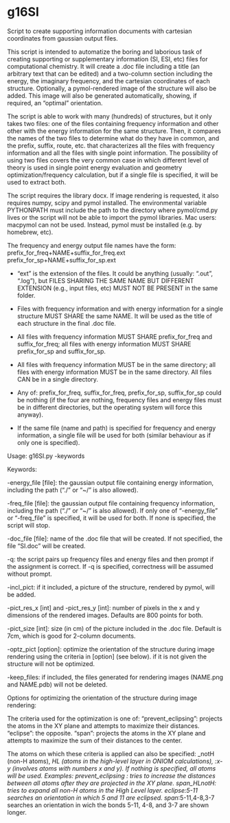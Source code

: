 # g16SI

Script to create supporting information documents with cartesian coordinates from gaussian output files.

This script is intended to automatize the boring and laborious task of creating supporting or supplementary information (SI, ESI, etc) files for computational chemistry. It will create a .doc file including a title (an arbitrary text that can be edited) and a two-column section including the energy, the imaginary frequency, and the cartesian coordinates of each structure. Optionally, a pymol-rendered image of the structure will also be added. This image will also be generated automatically, showing, if required, an “optimal” orientation.

The script is able to work with many (hundreds) of structures, but it only takes two files: one of the files containing frequency information and other other with the energy information for the same structure. Then, it compares the names of the two files to determine what do they have in common, and the prefix, suffix, route, etc. that characterizes all the files with frequency information and all the files with single point information. The possibility of using two files covers the very common case in which different level of theory is used in single point energy evaluation and geometry optimization/frequency calculation, but if a single file is specified, it will be used to extract both. 

The script requires the library docx. If image rendering is requested, it also requires numpy, scipy and pymol installed. The environmental variable PYTHONPATH must include the path to the directory where pymol/cmd.py lives or the script will not be able to import the pymol libraries. Mac users: macpymol can not be used. Instead, pymol must be installed (e.g. by homebrew, etc).

The frequency and energy output file names have the form:
                                                                           prefix_for_freq+NAME+suffix_for_freq.ext         
                                                                               prefix_for_sp+NAME+suffix_for_sp.ext         

- “ext” is the extension of the files. It could be anything (usually: “.out”, “.log”), but FILES SHARING THE SAME NAME BUT DIFFERENT EXTENSION (e.g., input files, etc) MUST NOT BE PRESENT in the same folder.

- Files with frequency information and with energy information for a single structure MUST SHARE the same NAME. It will be used as the title of each structure in the final .doc file.

- All files with frequency information MUST SHARE prefix_for_freq and suffix_for_freq; all files with energy information MUST SHARE prefix_for_sp and suffix_for_sp.

- All files with frequency information MUST be in the same directory; all files with energy information MUST be in the same directory. All files CAN be in a single directory.

- Any of: prefix_for_freq, suffix_for_freq, prefix_for_sp, suffix_for_sp could be nothing (if the four are nothing, frequency files and energy files must be in different directories, but the operating system will force this anyway).

- If the same file (name and path) is specified for frequency and energy information, a single file will be used for both (similar behaviour as if only one is specified).



Usage:      g16SI.py  -keywords 

Keywords:

-energy_file [file]: the gaussian output file containing energy information, including the path (“./” or “~/” is also allowed).

-freq_file [file]: the gaussian output file containing frequency information, including the path (“./” or “~/” is also allowed).
If only one of “-energy_file” or “-freq_file” is specified, it will be used for both. If none is specified, the script will stop.

-doc_file [file]: name of the .doc file that will be created. If not specified, the file “SI.doc” will be created.

-q: the script pairs up frequency files and energy files and then prompt if the assignment is correct. If -q is specified, correctness will be assumed without prompt.

-incl_pict: if it included, a picture of the structure, rendered by pymol, will be added.

-pict_res_x [int] and -pict_res_y [int]: number of pixels in the x and y dimensions of the rendered images. Defaults  are 800 points for both.

-pict_size [int]: size (in cm) of the picture included in the .doc file. Default is 7cm, which is good for 2-column documents.

-optz_pict [option]: optimize the orientation of the structure during image rendering using the criteria in [option] (see below). if it is not given the structure will not be optimized.

-keep_files: if included, the files generated for rendering images (NAME.png and NAME.pdb) will not be deleted.


Options for optimizing the orientation of the structure during image rendering: 

The criteria used for the optimization is one of: 
      “prevent_eclipsing”: projects the atoms in the XY plane and attempts to maximize their distances.
      “eclipse”: the opposite. 
      “span”: projects the atoms in the XY plane and attempts to maximize the sum of their distances to the center.

The atoms on which these criteria is applied can also be specified: _notH (non-H atoms), _HL (atoms in the high-level layer in ONIOM calculations), _:x-y (involves atoms with numbers x and y). If nothing is specified, all atoms will be used. 
Examples:
                   prevent_eclipsing  : tries to increase the distances between all atoms after they are projected in the XY plane.
                   span_HLnotH: tries to expand all non-H atoms in the High Level layer.
                   eclipse_:5-11             searches an orientation in which 5 and 11 are eclipsed.
                   span_:5-11,4-8,3-7        searches an orientation in wich the bonds 5-11, 4-8, and 3-7 are shown longer.





